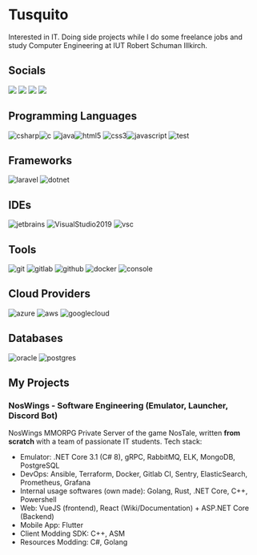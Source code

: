 # Tusquito
Interested in IT. Doing side projects while I do some freelance jobs and study Computer Engineering at IUT Robert Schuman Illkirch.
## Socials
[![](https://img.shields.io/badge/-@Tusquito-%23232729?style=flat-square&logo=github)](https://github.com/Tusquito)
[![](https://img.shields.io/badge/-@Tusquito-orange?style=flat-square&logo=gitlab)](https://gitlab.com/Tusquito)
[![](https://img.shields.io/badge/-Tuskk%239802-%232c2f33?style=flat-square&logo=discord)]()
[![](https://img.shields.io/badge/-@TuskKB9-%231dcaff?style=flat-square&logo=twitter)]()
## Programming Languages
![csharp](https://img.icons8.com/color/100/000000/c-sharp-logo.png)![c](https://img.icons8.com/color/96/000000/c-programming.png)
![java](https://img.icons8.com/color/96/000000/java-coffee-cup-logo.png)![html5](https://img.icons8.com/color/96/000000/html-5.png)
![css3](https://img.icons8.com/color/96/000000/css3.png)![javascript](https://img.icons8.com/color/96/000000/javascript.png)
![test](https://img.icons8.com/dusk/100/000000/php-logo.png)
## Frameworks
![laravel](https://i.imgur.com/vLDC4eT.png)
![dotnet](https://i.imgur.com/mhPS52E.jpg)
## IDEs
![jetbrains](https://i.imgur.com/iXkn3kg.png)
![VisualStudio2019](https://img.icons8.com/color/96/000000/visual-studio-2019.png)
![vsc](https://img.icons8.com/fluent/96/000000/visual-studio-code-2019.png)
## Tools
![git](https://img.icons8.com/color/96/000000/git.png)
![gitlab](https://img.icons8.com/color/96/000000/gitlab.png)
![github](https://img.icons8.com/fluent/96/000000/github.png)
![docker](https://img.icons8.com/color/96/000000/docker.png)
![console](https://img.icons8.com/fluent/96/000000/console.png)
## Cloud Providers
![azure](https://img.icons8.com/color/96/000000/azure-1.png)
![aws](https://img.icons8.com/color/96/000000/amazon-web-services.png)
![googlecloud](https://img.icons8.com/fluent/96/000000/google-cloud.png)
## Databases
![oracle](https://img.icons8.com/color/96/000000/oracle-logo.png)
![postgres](https://img.icons8.com/color/96/000000/postgreesql.png)
## My Projects

### NosWings - Software Engineering (Emulator, Launcher, Discord Bot)
NosWings MMORPG Private Server of the game NosTale, written **from scratch** with a team of passionate IT students.
Tech stack: 
- Emulator: .NET Core 3.1 (C# 8), gRPC, RabbitMQ, ELK, MongoDB, PostgreSQL
- DevOps: Ansible, Terraform, Docker, Gitlab CI, Sentry, ElasticSearch, Prometheus, Grafana
- Internal usage softwares (own made): Golang, Rust, .NET Core, C++, Powershell
- Web: VueJS (frontend), React (Wiki/Documentation) + ASP.NET Core (Backend)
- Mobile App: Flutter
- Client Modding SDK: C++, ASM
- Resources Modding: C#, Golang
